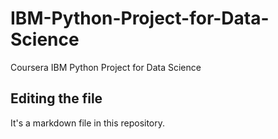 # IBM-Python-Project-for-Data-Science
Coursera IBM Python Project for Data Science

## Editing the file

It's a markdown file in this repository.

